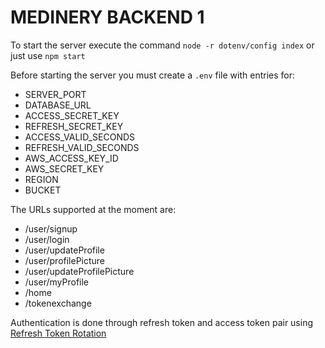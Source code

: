 # MEDINERY BACKEND 1


To start the server execute the command `node -r dotenv/config index` or just use `npm start`

Before starting the server you must create a `.env` file with entries for:
- SERVER_PORT
- DATABASE_URL
- ACCESS_SECRET_KEY
- REFRESH_SECRET_KEY
- ACCESS_VALID_SECONDS
- REFRESH_VALID_SECONDS
- AWS_ACCESS_KEY_ID
- AWS_SECRET_KEY
- REGION 
- BUCKET

The URLs supported at the moment are:
- /user/signup
- /user/login
- /user/updateProfile
- /user/profilePicture
- /user/updateProfilePicture
- /user/myProfile
- /home
- /tokenexchange

Authentication is done through refresh token and access token pair using [Refresh Token Rotation](https://auth0.com/blog/refresh-tokens-what-are-they-and-when-to-use-them/#Refresh-Token-Rotation)
